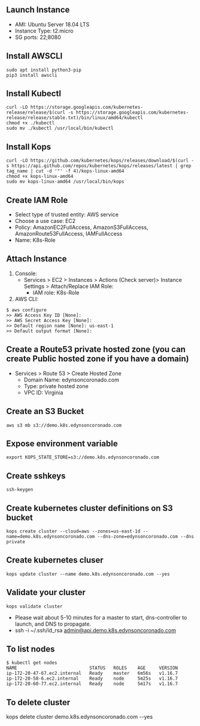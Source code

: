 ## Launch Instance
- AMI: Ubuntu Server 18.04 LTS
- Instance Type: t2.micro
- SG ports: 22;8080

## Install AWSCLI
```
sudo apt install python3-pip
pip3 install awscli
```

## Install Kubectl
```
curl -LO https://storage.googleapis.com/kubernetes-release/release/$(curl -s https://storage.googleapis.com/kubernetes-release/release/stable.txt)/bin/linux/amd64/kubectl
chmod +x ./kubectl
sudo mv ./kubectl /usr/local/bin/kubectl
```

## Install Kops
```
curl -LO https://github.com/kubernetes/kops/releases/download/$(curl -s https://api.github.com/repos/kubernetes/kops/releases/latest | grep tag_name | cut -d '"' -f 4)/kops-linux-amd64
chmod +x kops-linux-amd64
sudo mv kops-linux-amd64 /usr/local/bin/kops
```

## Create IAM Role
- Select type of trusted entity: AWS service
- Choose a use case: EC2
- Policy: AmazonEC2FullAccess, AmazonS3FullAccess, AmazonRoute53FullAccess, IAMFullAccess
- Name: K8s-Role

## Attach Instance
1) Console:
	- Services > EC2 > Instances > Actions (Check server)> Instance Settings > Attach/Replace IAM Role:
		- IAM role: K8s-Role
2) AWS CLI:
```
$ aws configure
>> AWS Access Key ID [None]: 
>> AWS Secret Access Key [None]: 
>> Default region name [None]: us-east-1
>> Default output format [None]: 
```

## Create a Route53 private hosted zone (you can create Public hosted zone if you have a domain)
- Services > Route 53 > Create Hosted Zone
	- Domain Name: edynsoncoronado.com
	- Type: private hosted zone
	- VPC ID: Virginia

## Create an S3 Bucket
```
aws s3 mb s3://demo.k8s.edynsoncoronado.com
```

## Expose environment variable
```
export KOPS_STATE_STORE=s3://demo.k8s.edynsoncoronado.com
```

## Create sshkeys
```
ssh-keygen
```

## Create kubernetes cluster definitions on S3 bucket
```
kops create cluster --cloud=aws --zones=us-east-1d --name=demo.k8s.edynsoncoronado.com --dns-zone=edynsoncoronado.com --dns private
```

## Create kubernetes cluser
```
kops update cluster --name demo.k8s.edynsoncoronado.com --yes
```

## Validate your cluster
```
kops validate cluster
```
* Please wait about 5-10 minutes for a master to start, dns-controller to launch, and DNS to propagate.
* ssh -i ~/.ssh/id_rsa admin@api.demo.k8s.edynsoncoronado.com

## To list nodes
```
$ kubectl get nodes
NAME                           STATUS   ROLES    AGE     VERSION
ip-172-20-47-67.ec2.internal   Ready    master   6m56s   v1.16.7
ip-172-20-58-6.ec2.internal    Ready    node     5m25s   v1.16.7
ip-172-20-60-77.ec2.internal   Ready    node     5m17s   v1.16.7

```

## To delete cluster
kops delete cluster demo.k8s.edynsoncoronado.com --yes